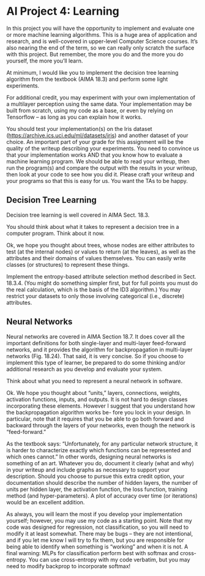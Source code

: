 # AI Project 4: Learning

In this project you will have the opportunity to implement and evaluate one or more machine learning algorithms. This is a huge area of application and research, and is well-covered in upper-level Computer Science courses. It’s also nearing the end of the term, so we can really only scratch the surface with this project. But remember, the more you do and the more you do yourself, the more you’ll learn.

At minimum, I would like you to implement the decision tree learning algorithm from the textbook (AIMA 18.3) and perform some light experiments.

For additional credit, you may experiment with your own implementation of a multilayer perception using the same data. Your implementation may be built from scratch, using my code as a base, or even by relying on Tensorflow – as long as you can explain how it works.

You should test your implementation(s) on the Iris dataset (https://archive.ics.uci.edu/ml/datasets/iris) and another dataset of your choice. An important part of your grade for this assignment will be the quality of the writeup describing your experiments. You need to convince us that your implementation works AND that you know how to evaluate a machine learning program. We should be able to read your writeup, then run the program(s) and compare the output with the results in your writeup, then look at your code to see how you did it. Please craft your writeup and your programs so that this is easy for us. You want the TAs to be happy.


## Decision Tree Learning
Decision tree learning is well covered in AIMA Sect. 18.3.

You should think about what it takes to represent a decision tree in a computer program. Think about it now.

Ok, we hope you thought about trees, whose nodes are either attributes to test (at the internal nodes) or values to return (at the leaves), as well as the attributes and their domains of values themselves. You can easily write classes (or structures) to represent these things.

Implement the entropy-based attribute selection method described in Sect. 18.3.4. (You might do something simpler first, but for full points you must do the real calculation, which is the basis of the ID3 algorithm.) You may restrict your datasets to only those involving categorical (i.e., discrete) attributes.


## Neural Networks
Neural networks are covered in AIMA Section 18.7. It does cover all the important definitions for both single-layer and multi-layer feed-forward networks, and it provides the algorithm for backpropagation in multi-layer networks (Fig. 18.24). That said, it is very concise. So if you choose to implement this type of learner, be prepared to do some thinking and/or additional research as you develop and evaluate your system.

Think about what you need to represent a neural network in software.

Ok. We hope you thought about “units,” layers, connections, weights, activation functions, inputs, and outputs. It is not hard to design classes incorporating these elements. However I suggest that you understand how the backpropagation algorithm works be- fore you lock in your design. In particular, note that it requires that you be able to go both forward and backward through the layers of your networks, even though the network is “feed-forward.”

As the textbook says: “Unfortunately, for any particular network structure, it is harder to characterize exactly which functions can be represented and which ones cannot.” In other words, designing neural networks is something of an art. Whatever you do, document it clearly (what and why) in your writeup and include graphs as necessary to support your description. Should you choose to pursue this extra credit option, your documentation should describe the number of hidden layers, the number of units per hidden layer, the activation function, the loss function, training method (and hyper-parameters). A plot of accuracy over time (or iterations) would be an excellent addition.

As always, you will learn the most if you develop your implementation yourself; however, you may use my code as a starting point. Note that my code was designed for regression, not classification, so you will need to modify it at least somewhat. There may be bugs – they are not intentional, and if you let me know I will try to fix them, but you are responsible for being able to identify when something is “working” and when it is not. A final warning: MLPs for classification perform best with softmax and cross-entropy. You can use cross-entropy with my code verbatim, but you may need to modify backprop to incorporate softmax!
